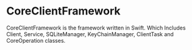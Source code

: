 # CoreClientFramework
CoreClientFramework is the framework written in Swift. Which Includes Client, Service, SQLiteManager, KeyChainManager, ClientTask and CoreOperation classes.
